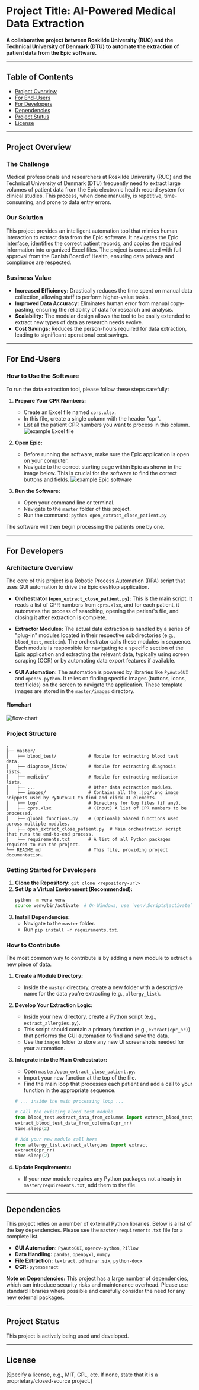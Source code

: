 # Project Title: AI-Powered Medical Data Extraction

**A collaborative project between Roskilde University (RUC) and the Technical University of Denmark (DTU) to automate the extraction of patient data from the Epic software.**

---

## Table of Contents
- [Project Overview](#project-overview)
- [For End-Users](#for-end-users)
- [For Developers](#for-developers)
- [Dependencies](#dependencies)
- [Project Status](#project-status)
- [License](#license)

---

## Project Overview

### The Challenge
Medical professionals and researchers at Roskilde University (RUC) and the Technical University of Denmark (DTU) frequently need to extract large volumes of patient data from the Epic electronic health record system for clinical studies. This process, when done manually, is repetitive, time-consuming, and prone to data entry errors.

### Our Solution
This project provides an intelligent automation tool that mimics human interaction to extract data from the Epic software. It navigates the Epic interface, identifies the correct patient records, and copies the required information into organized Excel files. The project is conducted with full approval from the Danish Board of Health, ensuring data privacy and compliance are respected.

### Business Value
- **Increased Efficiency:** Drastically reduces the time spent on manual data collection, allowing staff to perform higher-value tasks.
- **Improved Data Accuracy:** Eliminates human error from manual copy-pasting, ensuring the reliability of data for research and analysis.
- **Scalability:** The modular design allows the tool to be easily extended to extract new types of data as research needs evolve.
- **Cost Savings:** Reduces the person-hours required for data extraction, leading to significant operational cost savings.

---

## For End-Users

### How to Use the Software
To run the data extraction tool, please follow these steps carefully:

1. **Prepare Your CPR Numbers:**
   - Create an Excel file named `cprs.xlsx`.
   - In this file, create a single column with the header "cpr".
   - List all the patient CPR numbers you want to process in this column.
   ![example Excel file](images/example-of-cpr-nr-in-excel.jpg)

2. **Open Epic:**
   - Before running the software, make sure the Epic application is open on your computer.
   - Navigate to the correct starting page within Epic as shown in the image below. This is crucial for the software to find the correct buttons and fields.
   ![example Epic software](images/front-page-of-epic.jpg)

3. **Run the Software:**
   - Open your command line or terminal.
   - Navigate to the `master` folder of this project.
   - Run the command: `python open_extract_close_patient.py`

The software will then begin processing the patients one by one.

---

## For Developers

### Architecture Overview
The core of this project is a Robotic Process Automation (RPA) script that uses GUI automation to drive the Epic desktop application.

- **Orchestrator (`open_extract_close_patient.py`):** This is the main script. It reads a list of CPR numbers from `cprs.xlsx`, and for each patient, it automates the process of searching, opening the patient's file, and closing it after extraction is complete.

- **Extractor Modules:** The actual data extraction is handled by a series of "plug-in" modules located in their respective subdirectories (e.g., `blood_test`, `medicin`). The orchestrator calls these modules in sequence. Each module is responsible for navigating to a specific section of the Epic application and extracting the relevant data, typically using screen scraping (OCR) or by automating data export features if available.

- **GUI Automation:** The automation is powered by libraries like `PyAutoGUI` and `opencv-python`. It relies on finding specific images (buttons, icons, text fields) on the screen to navigate the application. These template images are stored in the `master/images` directory.

#### Flowchart
![flow-chart](images/extract-data-flow-chart.png)

### Project Structure
```
.
├── master/
│   ├── blood_test/            # Module for extracting blood test data.
│   ├── diagnose_liste/        # Module for extracting diagnosis lists.
│   ├── medicin/               # Module for extracting medication lists.
│   ├── ...                    # Other data extraction modules.
│   ├── images/                # Contains all the .jpg/.png image snippets used by PyAutoGUI to find and click UI elements.
│   ├── log/                   # Directory for log files (if any).
│   ├── cprs.xlsx              # (Input) A list of CPR numbers to be processed.
│   ├── global_functions.py    # (Optional) Shared functions used across multiple modules.
│   ├── open_extract_close_patient.py  # Main orchestration script that runs the end-to-end process.
│   └── requirements.txt       # A list of all Python packages required to run the project.
└── README.md                  # This file, providing project documentation.
```

### Getting Started for Developers
1.  **Clone the Repository:**
    `git clone <repository-url>`
2.  **Set Up a Virtual Environment (Recommended):**
    ```bash
    python -m venv venv
    source venv/bin/activate  # On Windows, use `venv\Scripts\activate`
    ```
3.  **Install Dependencies:**
    - Navigate to the `master` folder.
    - Run `pip install -r requirements.txt`.

### How to Contribute
The most common way to contribute is by adding a new module to extract a new piece of data.

1.  **Create a Module Directory:**
    - Inside the `master` directory, create a new folder with a descriptive name for the data you're extracting (e.g., `allergy_list`).

2.  **Develop Your Extraction Logic:**
    - Inside your new directory, create a Python script (e.g., `extract_allergies.py`).
    - This script should contain a primary function (e.g., `extract(cpr_nr)`) that performs the GUI automation to find and save the data.
    - Use the `images` folder to store any new UI screenshots needed for your automation.

3.  **Integrate into the Main Orchestrator:**
    - Open `master/open_extract_close_patient.py`.
    - Import your new function at the top of the file.
    - Find the main loop that processes each patient and add a call to your function in the appropriate sequence.
    ```python
    # ... inside the main processing loop ...

    # Call the existing blood test module
    from blood_test.extract_data_from_columns import extract_blood_test_data_from_columns
    extract_blood_test_data_from_columns(cpr_nr)
    time.sleep(2)

    # Add your new module call here
    from allergy_list.extract_allergies import extract
    extract(cpr_nr)
    time.sleep(2)
    ```

4.  **Update Requirements:**
    - If your new module requires any Python packages not already in `master/requirements.txt`, add them to the file.

---

## Dependencies
This project relies on a number of external Python libraries. Below is a list of the key dependencies. Please see the `master/requirements.txt` file for a complete list.

*   **GUI Automation:** `PyAutoGUI`, `opencv-python`, `Pillow`
*   **Data Handling:** `pandas`, `openpyxl`, `numpy`
*   **File Extraction:** `textract`, `pdfminer.six`, `python-docx`
*   **OCR:** `pytesseract`

**Note on Dependencies:** This project has a large number of dependencies, which can introduce security risks and maintenance overhead. Please use standard libraries where possible and carefully consider the need for any new external packages.

---

## Project Status
This project is actively being used and developed.

---

## License
[Specify a license, e.g., MIT, GPL, etc. If none, state that it is a proprietary/closed-source project.]